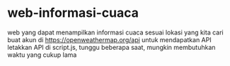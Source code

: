 # web-informasi-cuaca
web yang dapat menampilkan informasi cuaca sesuai lokasi yang kita cari
buat akun di https://openweathermap.org/api untuk mendapatkan API
letakkan API di script.js, tunggu beberapa saat, mungkin membutuhkan waktu yang cukup lama
